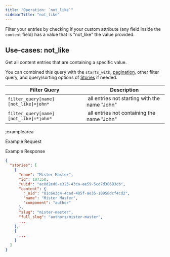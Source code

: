 ```yaml
---
title: "Operation: `not_like`"
sidebarTitle: "not_like"
---
```


Filter your entries by checking if your custom attribute (any field inside the `content` field) has a value that is "not_like" the value provided.

## Use-cases: not_like

Get all content entries that are containing a specific value.

You can combined this query with the `starts_with`, [pagination](#topics/pagination), other filter query, and query/sorting options of [Stories](#core-resources/stories/retrieve-multiple-stories) if needed.

| Filter Query | Description |
|--|--|
| `filter_query[name][not_like]=john*` | all entries not starting with the name "John" |
| `filter_query[name][not_like]=*john*` | all entries not containing the name "John" |

;examplearea

Example Request

<RequestExample url="https://api.storyblok.com/v1/cdn/stories/?version=draft&token=6HMYdAjBoONyuS6GIf5PdAtt&starts_with=authors/&filter_query[name][not_like]=john*"></RequestExample>

Example Response

```json
{
  "stories": [
    {
      "name": "Mister Master",
      "id": 107350,
      "uuid": "ac0d2ed0-e323-43ca-ae59-5cd7d38683cb",
      "content": {
        "_uid": "81c6e3c4-4cad-485f-ae35-18958dcf4cd2",
        "name": "Mister Master",
        "component": "author"
      },
      "slug": "mister-master",
      "full_slug": "authors/mister-master",
      ...
    },
    {
      ...
    }
  ]
}
```
